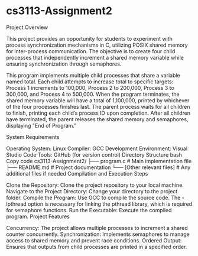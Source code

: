 # cs3113-Assignment2

Project Overview

This project provides an opportunity for students to experiment with process synchronization mechanisms in C, utilizing POSIX shared memory for inter-process communication. The objective is to create four child processes that independently increment a shared memory variable while ensuring synchronization through semaphores.

This program implements multiple child processes that share a variable named total. Each child attempts to increase total to specific targets: Process 1 increments to 100,000, Process 2 to 200,000, Process 3 to 300,000, and Process 4 to 500,000. When the program terminates, the shared memory variable will have a total of 1,100,000, printed by whichever of the four processes finishes last. The parent process waits for all children to finish, printing each child’s process ID upon completion. After all children have terminated, the parent releases the shared memory and semaphores, displaying "End of Program."

System Requirements

Operating System: Linux
Compiler: GCC
Development Environment: Visual Studio Code
Tools: GitHub (for version control)
Directory Structure
bash
Copy code
cs3113-Assignment2/
├── program.c          # Main implementation file
├── README.md          # Project documentation
└── [Other relevant files] # Any additional files if needed
Compilation and Execution Steps

Clone the Repository: Clone the project repository to your local machine.
Navigate to the Project Directory: Change your directory to the project folder.
Compile the Program: Use GCC to compile the source code. The -lpthread option is necessary for linking the pthread library, which is required for semaphore functions.
Run the Executable: Execute the compiled program.
Project Features

Concurrency: The project allows multiple processes to increment a shared counter concurrently.
Synchronization: Implements semaphores to manage access to shared memory and prevent race conditions.
Ordered Output: Ensures that outputs from child processes are printed in a specified order.

